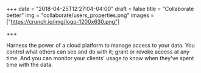 +++
date = "2018-04-25T12:27:04-04:00"
draft = false
title = "Collaborate better"
img = "collaborate/users_properties.png"
images = ["https://crunch.io/img/logo-1200x630.png"]


+++

Harness the power of a cloud platform to manage access to your data. You control what others can see and do with it; grant or revoke access at any time. And you can monitor your clients' usage to know when they've spent time with the data.
